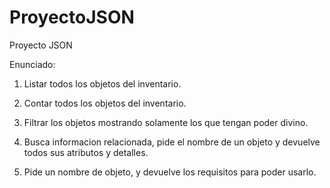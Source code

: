 # ProyectoJSON
Proyecto JSON

Enunciado: 

1. Listar todos los objetos del inventario.

2. Contar todos los objetos del inventario.

3. Filtrar los objetos mostrando solamente los que tengan poder divino.

4. Busca informacion relacionada, pide el nombre de un objeto y devuelve todos sus atributos y detalles.

5. Pide un nombre de objeto, y devuelve los requisitos para poder usarlo.
